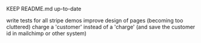 KEEP README.md up-to-date


write tests for all stripe demos
improve design of pages (becoming too cluttered)
charge a 'customer' instead of a 'charge' (and save the customer id in mailchimp or other system)
